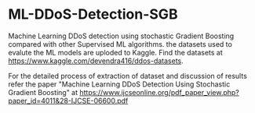 # ML-DDoS-Detection-SGB
Machine Learning DDoS detection using stochastic Gradient Boosting compared with other Supervised ML algorithms.
the datasets used to evalute the ML models are uploded to Kaggle.
Find the datasets at https://www.kaggle.com/devendra416/ddos-datasets.

For the detailed process of extraction of dataset and discussion of results refer the paper "Machine Learning DDoS Detection Using Stochastic Gradient Boosting" at https://www.ijcseonline.org/pdf_paper_view.php?paper_id=4011&28-IJCSE-06600.pdf
